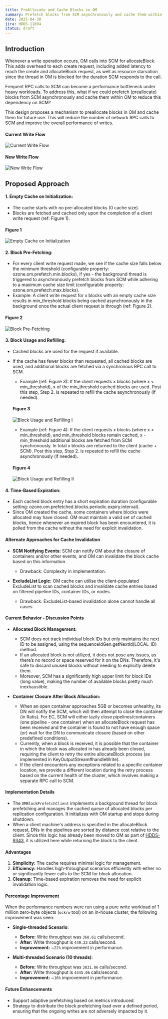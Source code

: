 ```yaml
---
title: PreAllocate and Cache Blocks in OM
summary: Prefetch blocks from SCM asynchronously and cache them within OM to reduce dependency on SCM for every write.
date: 2025-04-30
jira: HDDS-11894
status: draft
---
```

<!--
  Licensed under the Apache License, Version 2.0 (the "License");
  you may not use this file except in compliance with the License.
  You may obtain a copy of the License at
   http://www.apache.org/licenses/LICENSE-2.0
  Unless required by applicable law or agreed to in writing, software
  distributed under the License is distributed on an "AS IS" BASIS,
  WITHOUT WARRANTIES OR CONDITIONS OF ANY KIND, either express or implied.
  See the License for the specific language governing permissions and
  limitations under the License. See accompanying LICENSE file.
-->

## Introduction

Whenever a write operation occurs, OM calls into SCM for allocateBlock. This adds overhead to each create request, including added latency to reach the create and allocateBlock request, as well as resource starvation since the thread in OM is blocked for the duration SCM responds to the call.

Frequent RPC calls to SCM can become a performance bottleneck under heavy workloads. To address this, what if we could prefetch (preallocate) blocks from SCM asynchronously and cache them within OM to reduce this dependency on SCM?

This design proposes a mechanism to preallocate blocks in OM and cache them for future use. This will reduce the number of network RPC calls to SCM and improve the overall performance of writes.

#### Current Write Flow
![Current Write Flow](current-write-flow.png)

#### New Write Flow
![New Write Flow](new-write-flow.png)

## Proposed Approach

#### 1. Empty Cache on Initialization:

- The cache starts with no pre-allocated blocks (0 cache size). 
- Blocks are fetched and cached only upon the completion of a client write request (ref: Figure 1).

#### Figure 1
![Empty Cache on Initialization](empty-cache-initialization.png)

#### 2. Block Pre-Fetching:

- For every client write request made, we see if the cache size falls below the minimum threshold (configurable property: ozone.om.prefetch.min.blocks), if yes - the background thread is triggered to asynchronously prefetch blocks from SCM while adhering to a maximum cache size limit (configurable property: ozone.om.prefetch.max.blocks).
- Example: A client write request for x blocks with an empty cache size results in min_threshold blocks being cached asynchronously in the background once the actual client request is through (ref: Figure 2).

#### Figure 2
![Block Pre-Fetching](block-prefetching.png)

#### 3. Block Usage and Refilling:

- Cached blocks are used for the request if available.
- If the cache has fewer blocks than requested, all cached blocks are used, and additional blocks are fetched via a synchronous RPC call to SCM.
  - Example (ref: Figure 3): If the client requests x blocks (where x < min_threshold), x of the min_threshold cached blocks are used. Post this step, Step 2. is repeated to refill the cache asynchronously (if needed).

   #### Figure 3
   ![Block Usage and Refilling I](block-usage-refill-i.png)

  - Example (ref: Figure 4): If the client requests x blocks (where x > min_threshold), and min_threshold blocks remain cached, x - min_threshold additional blocks are fetched from SCM synchronously. In total x blocks are returned to the client (cache + SCM). Post this step, Step 2. is repeated to refill the cache asynchronously (if needed).
  #### Figure 4
  ![Block Usage and Refilling II](block-usage-refill-ii.png)

#### 4. Time-Based Expiration:

- Each cached block entry has a short expiration duration (configurable setting: ozone.om.prefetched.blocks.periodic.expiry.interval).
- Since OM created the cache, some containers where blocks were allocated may have closed. OM must maintain a valid set of cached blocks, hence whenever an expired block has been encountered, it is polled from the cache without the need for explicit invalidation.

#### Alternate Approaches for Cache Invalidation
- **SCM Notifying Events:** SCM can notify OM about the closure of containers and/or other events, and OM can invalidate the block cache based on this information.
  - Drawback: Complexity in implementation.


- **ExcludeList Logic:** OM cache can utilise the client-populated ExcludeList to scan cached blocks and invalidate cache entries based on filtered pipeline IDs, container IDs, or nodes. 
  - Drawback: ExcludeList-based invalidation alone cannot handle all cases.

#### Current Behavior - Discussion Points
- **Allocated Block Management:** 
  - SCM does not track individual block IDs but only maintains the next ID to be assigned, using the sequenceIdGen.getNextId(LOCAL_ID) method.
  - If an allocated block is not utilized, it does not pose any issues, as there’s no record or space reserved for it on the DNs. Therefore, it's safe to discard unused blocks without needing to explicitly delete them.
  - Moreover, SCM has a significantly high upper limit for block IDs (long value), making the number of available blocks pretty much inexhaustible.


- **Container Closure After Block Allocation:**
  - When an open container approaches 5GB or becomes unhealthy, its DN will notify the SCM, which will then attempt to close the container (in Ratis). For EC, SCM will either lazily close pipelines/containers (one pipeline - one container) when an allocateBlock request has been received and the container is found to not have enough space (or) wait for the DN to communicate closure (based on other predefined conditions).
  - Currently, when a block is received, it is possible that the container in which the block was allocated in has already been closed, requiring the client to retry the entire allocateBlock process (as implemented in KeyOutputStream#handleWrite).
  - If the client encounters any exceptions related to a specific container location, we provide a different location during the retry process based on the current health of the cluster, which involves making a separate RPC call to SCM. 

#### Implementation Details

- The `OMBlockPrefetchClient` implements a background thread for block prefetching and manages the cached queue of allocated blocks per replication configuration. It initializes with OM startup and stops during shutdown.
- When a client machine's address is specified in the allocateBlock request, DNs in the pipelines are sorted by distance cost relative to the client. Since this logic has already been moved to OM as part of [HDDS-9343](https://issues.apache.org/jira/browse/HDDS-9343), it is utilized here while returning the block to the client.

#### Advantages
1. **Simplicity:** The cache requires minimal logic for management.
2. **Efficiency:** Handles high-throughput scenarios efficiently with either no or significantly fewer calls to the SCM for block allocation.
3. **Cleanup:** Time-based expiration removes the need for explicit invalidation logic.

#### Percentage Improvement
When the performance numbers were run using a pure write workload of 1 million zero-byte objects (`ockrw` tool) on an in-house cluster, the following improvement was seen:
- **Single-threaded Scenario**: 
  - **Before:** Write throughput was `368.61` calls/second.
  - **After:** Write throughput is `449.23` calls/second.
  - **Improvement:** ~`22%` improvement in performance.


- **Multi-threaded Scenario (10 threads)**: 
  - **Before:** Write throughput was `3831.86` calls/second.
  - **After:** Write throughput is `4445.06` calls/second.
  - **Improvement:** ~`16%` improvement in performance.

#### Future Enhancements
- Support adaptive prefetching based on metrics introduced.
- Strategy to distribute the block prefetching load over a defined period, ensuring that the ongoing writes are not adversely impacted by it.









